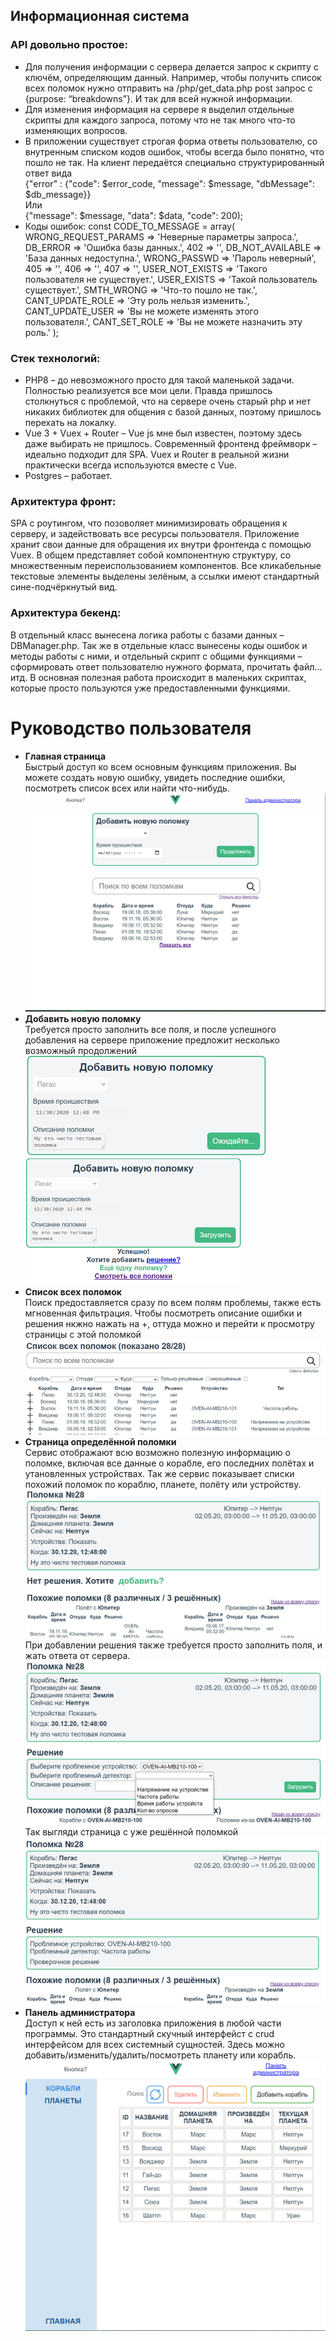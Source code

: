 ## Информационная система
### API довольно простое:  
-	Для получения информации с сервера делается запрос к скрипту с ключём, определяющим данный. Например, чтобы получить список всех поломок нужно отправить на /php/get_data.php post запрос с {purpose: “breakdowns”}. И так для всей нужной информации. 
-	Для изменения информация на сервере я выделил отдельные скрипты для каждого запроса, потому что не так много что-то изменяющих вопросов.
-	В приложении существует строгая форма ответы пользователю, со внутренным списком кодов ошибок, чтобы всегда было понятно, что пошло не так. На клиент передаётся специально структурированный ответ вида  
{"error" : {"code": $error_code,  "message": $message,  "dbMessage": $db_message}}  
Или  
{"message": $message,  "data": $data,  "code": 200);
-	Коды ошибок:
const CODE_TO_MESSAGE = array(
    WRONG_REQUEST_PARAMS => 'Неверные параметры запроса.',
    DB_ERROR => 'Ошибка базы данных.',
    402 => '',
    DB_NOT_AVAILABLE => 'База данных недоступна.',
    WRONG_PASSWD => 'Пароль неверный',
    405 => '',
    406 => '',
    407 => '',
    USER_NOT_EXISTS => 'Такого пользователя не существует.',
    USER_EXISTS => 'Такой пользователь существует.',
    SMTH_WRONG => 'Что-то пошло не так.',
    CANT_UPDATE_ROLE => 'Эту роль нельзя изменить.',
    CANT_UPDATE_USER => 'Вы не можете изменять этого пользователя.',
    CANT_SET_ROLE => 'Вы не можете назначить эту роль.'
    );

### Стек технологий:
-	PHP8 – до невозможного просто для такой маленькой задачи. Полностью реализуется все мои цели. Правда пришлось столкнуться с проблемой, что на сервере очень старый php и нет никаких библиотек для общения с базой данных, поэтому пришлось перехать на локалку.
-	Vue 3 + Vuex + Router – Vue js мне был известен, поэтому здесь даже выбирать не пришлось. Современный фронтенд фреймворк – идеально подходит для SPA. Vuex и Router в реальной жизни практически всегда используются вместе с Vue.
-	Postgres – работает.
### Архитектура фронт:
SPA с роутингом, что позоволяет минимизировать обращения к серверу, и задействовать все ресурсы пользователя. Приложение хранит свои данные для обращения их внутри фронтенда с помощью Vuex. В общем представляет собой компонентную структуру, со множественным переиспользованием компонентов. Все кликабельные текстовые элементы выделены зелёным, а ссылки имеют стандартный сине-подчёркнутый вид.
### Архитектура бекенд:
В отдельный класс вынесена логика работы с базами данных – DBManager.php. Так же в отдельные класс вынесены коды ошибок и методы работы с ними, и отдельный скрипт с общими функциями – сформировать ответ пользователю нужного формата, прочитать файл… итд. В основная полезная работа происходит в маленьких скриптах, которые просто пользуются уже предоставленными функциями. 
# Руководство пользователя  
- **Главная страница**  
Быстрый доступ ко всем основным функциям приложения. Вы можете создать новую ошибку, увидеть последние ошибки, посмотреть список всех или найти что-нибудь.  
![Главная](https://github.com/kamikadze328/db_kursovik/blob/main/1.png)  
- **Добавить новую поломку**   
Требуется просто заполнить все поля, и после успешного добавления на сервере приложение предложит несколько возможный продолжений  
![Новая поломка](https://github.com/kamikadze328/db_kursovik/blob/main/2.1.png) ![Новая поломка загружена](https://github.com/kamikadze328/db_kursovik/blob/main/2.2.png)  
- **Список всех поломок**  
Поиск предоставляется сразу по всем полям проблемы, также есть мгновенная фильтрация. Чтобы посмотреть описание ошибки и решения нкжно нажать на +, оттуда можно и перейти к просмотру страницы с этой поломкой 
![Список всех поломок](https://github.com/kamikadze328/db_kursovik/blob/main/3.png)  
- **Страница определённой поломки**   
Сервис отображают всю возможно полезную информацию о поломке, включая все данные о корабле, его последних полётах и утановленных устройствах. Так же сервис показывает списки похожий поломок по кораблю, планете, полёту или устройству.   
![Отдельный вид нерешённой поломки](https://github.com/kamikadze328/db_kursovik/blob/main/4.1.png)  
При добавлении решения также требуется просто заполнить поля, и жать ответа от сервера.  
![Добваление решения поломки](https://github.com/kamikadze328/db_kursovik/blob/main/4.2.png)  
Так выгляди страница с уже решённой поломкой  
![Отдельный вид решённой поломки](https://github.com/kamikadze328/db_kursovik/blob/main/4.3.png)  
- **Панель администратора**  
Доступ к ней есть из заголовка приложения в любой части программы. Это стандартный скучный интерфейст с crud интерфейсом для всех системный сущностей. Здесь можно добавить/изменить/удалить/посмотреть планету или корабль.
![Панель администратора](https://github.com/kamikadze328/db_kursovik/blob/main/5.png)  





